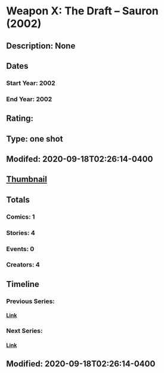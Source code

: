 # Weapon X: The Draft – Sauron (2002)
## Description: None
## Dates
### Start Year: 2002
### End Year: 2002
## Rating: 
## Type: one shot
## Modifed: 2020-09-18T02:26:14-0400
## [Thumbnail](http://i.annihil.us/u/prod/marvel/i/mg/6/a0/5a8713bd974d2.jpg)
## Totals
### Comics: 1
### Stories: 4
### Events: 0
### Creators: 4
## Timeline
### Previous Series: 
#### [Link]()
### Next Series: 
#### [Link]()
## Modified: 2020-09-18T02:26:14-0400